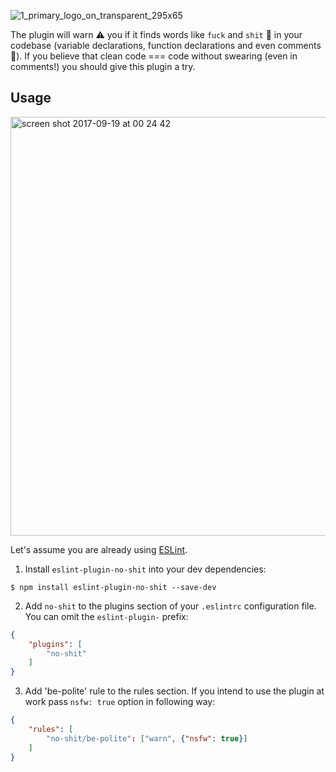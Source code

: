 ![1_primary_logo_on_transparent_295x65](https://user-images.githubusercontent.com/802781/30567713-ecf55048-9cd1-11e7-9737-ff13b1c35406.png)

The plugin will warn ⚠️ you if it finds words like `fuck` and `shit` 💪 in your codebase (variable declarations, function declarations and even comments 💯).
If you believe that clean code === code without swearing (even in comments!) you should give this plugin a try.

## Usage

<img width="670" alt="screen shot 2017-09-19 at 00 24 42" src="https://user-images.githubusercontent.com/802781/30567719-f2a96060-9cd1-11e7-8b1b-f9a051166ba9.png">

Let's assume you are already using [ESLint](http://eslint.org).

1) Install `eslint-plugin-no-shit` into your dev dependencies:

```
$ npm install eslint-plugin-no-shit --save-dev
```

2) Add `no-shit` to the plugins section of your `.eslintrc` configuration file. You can omit the `eslint-plugin-` prefix:

```json
{
    "plugins": [
        "no-shit"
    ]
}
```

3) Add 'be-polite' rule to the rules section. If you intend to use the plugin at work pass `nsfw: true` option in following way:

```json
{
    "rules": [
        "no-shit/be-polite": ["warn", {"nsfw": true}]
    ]
}
```

